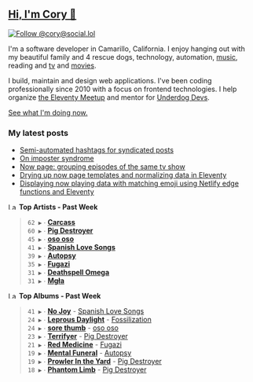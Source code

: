 ## [Hi, I'm Cory 👋](https://coryd.dev)

[![Follow @cory@social.lol](https://img.shields.io/mastodon/follow/109606224363698309?domain=https%3A%2F%2Fsocial.lol&style=for-the-badge&logo=Mastodon&logoColor=white&labelColor=6364FF)](https://social.lol/@cory)

I'm a software developer in Camarillo, California. I enjoy hanging out with my beautiful family and 4 rescue dogs, technology, automation, <a href="https://www.last.fm/user/cdrn_" target="_blank" rel="noopener noreferrer">music</a>, reading and <a href="https://trakt.tv/users/cdransf" target="_blank" rel="noopener noreferrer">tv</a> and <a href="https://letterboxd.com/cdme" target="_blank" rel="noopener noreferrer">movies</a>.

I build, maintain and design web applications. I've been coding professionally since 2010 with a focus on frontend technologies. I help organize [the Eleventy Meetup](https://11tymeetup.dev/) and mentor for [Underdog Devs](https://www.underdogdevs.org/).

[See what I'm doing now.](https://coryd.dev/now)

### My latest posts
<!-- BLOGPOSTS:START -->
- [Semi-automated hashtags for syndicated posts](https://coryd.dev/posts/2023/semi-automated-hashtags-syndicated-posts/)
- [On imposter syndrome](https://coryd.dev/posts/2023/on-imposter-syndrome/)
- [Now page: grouping episodes of the same tv show](https://coryd.dev/posts/2023/now-page-grouping-episodes-of-same-show/)
- [Drying up now page templates and normalizing data in Eleventy](https://coryd.dev/posts/2023/drying-up-now-page-templates-eleventy/)
- [Displaying now playing data with matching emoji using Netlify edge functions and Eleventy](https://coryd.dev/posts/2023/now-playing-eleventy-netlify-edge-functions-emoji/)
<!-- BLOGPOSTS:END -->

<!--START_LASTFM_ARTISTS:{"period": "7day", "rows": 8}-->
<a href="https://last.fm" target="_blank"><img src="https://user-images.githubusercontent.com/17434202/215290617-e793598d-d7c9-428f-9975-156db1ba89cc.svg" alt="Last.fm Logo" width="18" height="13"/></a> **Top Artists - Past Week**

> `62 ▶️` ∙ **[Carcass](https://www.last.fm/music/Carcass)**<br/>
> `60 ▶️` ∙ **[Pig Destroyer](https://www.last.fm/music/Pig+Destroyer)**<br/>
> `45 ▶️` ∙ **[oso oso](https://www.last.fm/music/oso+oso)**<br/>
> `41 ▶️` ∙ **[Spanish Love Songs](https://www.last.fm/music/Spanish+Love+Songs)**<br/>
> `39 ▶️` ∙ **[Autopsy](https://www.last.fm/music/Autopsy)**<br/>
> `35 ▶️` ∙ **[Fugazi](https://www.last.fm/music/Fugazi)**<br/>
> `31 ▶️` ∙ **[Deathspell Omega](https://www.last.fm/music/Deathspell+Omega)**<br/>
> `31 ▶️` ∙ **[Mgła](https://www.last.fm/music/Mg%C5%82a)**<br/>
<!--END_LASTFM_ARTISTS-->

<!--START_LASTFM_ALBUMS:{"period": "7day", "rows": 8}-->
<a href="https://last.fm" target="_blank"><img src="https://user-images.githubusercontent.com/17434202/215290617-e793598d-d7c9-428f-9975-156db1ba89cc.svg" alt="Last.fm Logo" width="18" height="13"/></a> **Top Albums - Past Week**

> `41 ▶️` ∙ **[No Joy](https://www.last.fm/music/Spanish+Love+Songs/No+Joy)** - [Spanish Love Songs](https://www.last.fm/music/Spanish+Love+Songs)<br/>
> `24 ▶️` ∙ **[Leprous Daylight](https://www.last.fm/music/Fossilization/Leprous+Daylight)** - [Fossilization](https://www.last.fm/music/Fossilization)<br/>
> `24 ▶️` ∙ **[sore thumb](https://www.last.fm/music/oso+oso/sore+thumb)** - [oso oso](https://www.last.fm/music/oso+oso)<br/>
> `23 ▶️` ∙ **[Terrifyer](https://www.last.fm/music/Pig+Destroyer/Terrifyer)** - [Pig Destroyer](https://www.last.fm/music/Pig+Destroyer)<br/>
> `21 ▶️` ∙ **[Red Medicine](https://www.last.fm/music/Fugazi/Red+Medicine)** - [Fugazi](https://www.last.fm/music/Fugazi)<br/>
> `19 ▶️` ∙ **[Mental Funeral](https://www.last.fm/music/Autopsy/Mental+Funeral)** - [Autopsy](https://www.last.fm/music/Autopsy)<br/>
> `19 ▶️` ∙ **[Prowler In the Yard](https://www.last.fm/music/Pig+Destroyer/Prowler+In+the+Yard)** - [Pig Destroyer](https://www.last.fm/music/Pig+Destroyer)<br/>
> `18 ▶️` ∙ **[Phantom Limb](https://www.last.fm/music/Pig+Destroyer/Phantom+Limb)** - [Pig Destroyer](https://www.last.fm/music/Pig+Destroyer)<br/>
<!--END_LASTFM_ALBUMS-->
